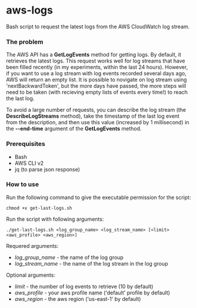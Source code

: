 # aws-logs

Bash script to request the latest logs from the AWS CloudWatch log stream.

### The problem
The AWS API has a **GetLogEvents** method for getting logs. By default, it retrieves the latest logs. 
This request works well for log streams that have been filled recently (in my experiments, within the last 24 hours).
However, if you want to use a log stream with log events recorded several days ago, AWS will return an empty list. It is possible to novigate on log stream using 'nextBackwardToken', but the more days have passed, the more steps will need to be taken (with recieving empty lists of events every time!) to reach the last log.

To avoid a large number of requests, you can describe the log stream (the **DescribeLogStreams** method), take the timestamp of the last log event from the description, and then use this value (increased by 1 millisecond) in the **--end-time** argument of the **GetLogEvents** method.

### Prerequisites
- Bash
- AWS CLI v2
- jq (to parse json response)

### How to use

Run the following command to give the executable permission for the script:
```
chmod +x get-last-logs.sh
```

Run the script with following arguments:
```
./get-last-logs.sh <log_group_name> <log_stream_name> [<limit> <aws_profile> <aws_region>]
```
Requered arguments:

- *log_group_name* - the name of the log group
- *log_stream_name* - the name of the log stream in the log group

Optional arguments:
- *limit* - the number of log events to retrieve (10 by default)
- *aws_profile* - your aws profile name ('default' profile by default)
- *aws_region* - the aws region ('us-east-1' by default)
